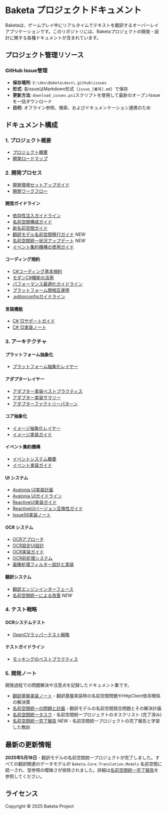 # Baketa プロジェクトドキュメント

Baketaは、ゲームプレイ中にリアルタイムでテキストを翻訳するオーバーレイアプリケーションです。このリポジトリには、Baketaプロジェクトの開発・設計に関する各種ドキュメントが含まれています。

## プロジェクト管理リソース

### GitHub Issue管理
- **保存場所**: `E:\dev\Baketa\docs\.github\issues`
- **形式**: 各issueはMarkdown形式（`issue_[番号].md`）で保存
- **更新方法**: `download_issues.ps1`スクリプトを使用して最新のオープンIssueを一括ダウンロード
- **目的**: オフライン参照、検索、およびドキュメンテーション連携のため

## ドキュメント構成

### 1. プロジェクト概要
- [プロジェクト概要](1-project/overview.md)
- [開発ロードマップ](1-project/roadmap.md)

### 2. 開発プロセス
- [開発環境セットアップガイド](2-development/environment-setup.md)
- [開発ワークフロー](2-development/workflow.md)

#### 開発ガイドライン
- [依存性注入ガイドライン](2-development/guidelines/dependency-injection.md)
- [名前空間構成ガイド](2-development/guidelines/namespace-migration.md)
- [新名前空間ガイド](2-development/guidelines/new-namespace-guide.md)
- [翻訳モデル名前空間移行ガイド](2-development/guidelines/translation-namespace-guide.md) *NEW*
- [名前空間統一状況アップデート](2-development/guidelines/namespace-migration-update.md) *NEW*
- [イベント集約機構の使用ガイド](2-development/guidelines/event-aggregator-usage.md)

#### コーディング規約
- [C#コーディング基本規約](2-development/coding-standards/csharp-standards.md)
- [モダンC#機能の活用](2-development/coding-standards/modern-csharp.md)
- [パフォーマンス最適化ガイドライン](2-development/coding-standards/performance.md)
- [プラットフォーム間相互運用](2-development/coding-standards/platform-interop.md)
- [.editorconfigガイドライン](2-development/coding-standards/editorconfig-guide.md)

#### 言語機能
- [C# 12サポートガイド](2-development/language-features/csharp-12-support.md)
- [C# 12実装ノート](2-development/language-features/csharp-12-implementation-notes.md)

### 3. アーキテクチャ

#### プラットフォーム抽象化
- [プラットフォーム抽象化レイヤー](3-architecture/platform/platform-abstraction.md)

#### アダプターレイヤー
- [アダプター実装ベストプラクティス](3-architecture/adapters/adapter-implementation-best-practices.md)
- [アダプター実装サマリー](3-architecture/adapters/adapter-implementation-summary.md)
- [アダプターファクトリーパターン](3-architecture/adapters/adapter-implementation.md#9-アダプターファクトリーパターン)

#### コア抽象化
- [イメージ抽象化レイヤー](3-architecture/core/image-abstraction.md)
- [イメージ実装ガイド](3-architecture/core/image-implementation.md)

#### イベント集約機構
- [イベントシステム概要](3-architecture/event-system/event-system-overview.md)
- [イベント実装ガイド](3-architecture/event-system/event-implementation-guide.md)

#### UI システム
- [Avalonia UI実装計画](3-architecture/ui-system/avalonia-migration.md)
- [Avalonia UIガイドライン](3-architecture/ui-system/avalonia-guidelines.md)
- [ReactiveUI実装ガイド](3-architecture/ui-system/reactiveui-guide.md)
- [ReactiveUIバージョン互換性ガイド](3-architecture/ui-system/reactiveui-version-compatibility.md)
- [Issue56実装ノート](3-architecture/ui-system/issue56-implementation-notes.md)

#### OCR システム
- [OCRアプローチ](3-architecture/ocr-system/ocr-opencv-approach.md)
- [OCR設定UI設計](3-architecture/ocr-system/ocr-settings-ui.md)
- [OCR実装ガイド](3-architecture/ocr-system/ocr-implementation.md)
- [OCR前処理システム](3-architecture/ocr-system/preprocessing/index.md)
- [画像処理フィルター設計と実装](3-architecture/ocr-system/image-filters.md)

#### 翻訳システム
- [翻訳エンジンインターフェース](3-architecture/translation/translation-interfaces.md)
- [名前空間統一による改善](3-architecture/architecture-namespace-unification.md) *NEW*

### 4. テスト戦略

#### OCRシステムテスト
- [OpenCVラッパーテスト戦略](4-testing/ocr/opencv-wrapper-tests.md)

#### テストガイドライン
- [モッキングのベストプラクティス](4-testing/guidelines/mocking-best-practices.md)

### 5. 開発ノート

開発過程での問題解決や注意点を記録したドキュメント集です。

- [翻訳基盤実装ノート](development-notes/translation-implementation-notes.md) - 翻訳基盤実装時の名前空間問題やHttpClient依存関係の解決策
- [名前空間統一の問題と計画](development-notes/namespace-unification-issue.md) - 翻訳モデルの名前空間競合問題とその解決計画
- [名前空間統一タスク](development-notes/namespace-unification-tasks.md) - 名前空間統一プロジェクトのタスクリスト (完了済み)
- [名前空間統一完了報告](development-notes/namespace-unification-completion-report.md) *NEW* - 名前空間統一プロジェクトの完了報告と学習した教訓

## 最新の更新情報

**2025年5月18日** - 翻訳モデルの名前空間統一プロジェクトが完了しました。すべての翻訳関連のデータモデルが `Baketa.Core.Translation.Models` 名前空間に統一され、型参照の曖昧さが排除されました。詳細は[名前空間統一完了報告](development-notes/namespace-unification-completion-report.md)を参照してください。

## ライセンス

Copyright © 2025 Baketa Project